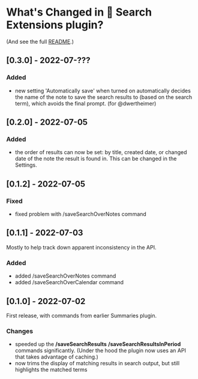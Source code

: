 # What's Changed in 🔎 Search Extensions plugin?
(And see the full [README](https://github.com/NotePlan/plugins/tree/main/jgclark.SearchExtensions).)
<!-- 
- searches now run over Weekly Notes as well (now the underlying API has been extended)
- ??? sort ordering?
-->
## [0.3.0] - 2022-07-???
### Added
- new setting 'Automatically save' when turned on automatically decides the name of the note to save the search results to (based on the search term), which avoids the final prompt. (for @dwertheimer)

## [0.2.0] - 2022-07-05
### Added
- the order of results can now be set: by title, created date, or changed date of the note the result is found in. This can be changed in the Settings.

## [0.1.2] - 2022-07-05
### Fixed
- fixed problem with /saveSearchOverNotes command

## [0.1.1] - 2022-07-03
Mostly to help track down apparent inconsistency in the API.
### Added
- added /saveSearchOverNotes command
- added /saveSearchOverCalendar command

## [0.1.0] - 2022-07-02
First release, with commands from earlier Summaries plugin.
### Changes
- speeded up the **/saveSearchResults** **/saveSearchResultsInPeriod** commands significantly. (Under the hood the plugin now uses an API that takes advantage of caching.)
- now trims the display of matching results in search output, but still highlights the matched terms
